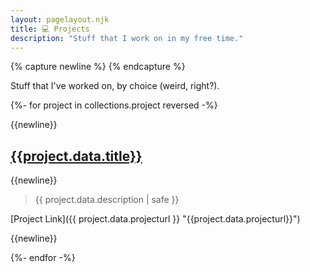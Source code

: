 ```yaml
---
layout: pagelayout.njk
title: 💻 Projects
description: "Stuff that I work on in my free time."
---
```


{% capture newline %}
{% endcapture %}

Stuff that I've worked on, by choice (weird, right?).


{%- for project in collections.project reversed -%}

{{newline}}

## [{{project.data.title}}]({{project.url}})

{{newline}}

> {{ project.data.description | safe }}

[Project Link]({{ project.data.projecturl }} "{{project.data.projecturl}}")

{{newline}}

{%- endfor -%}
